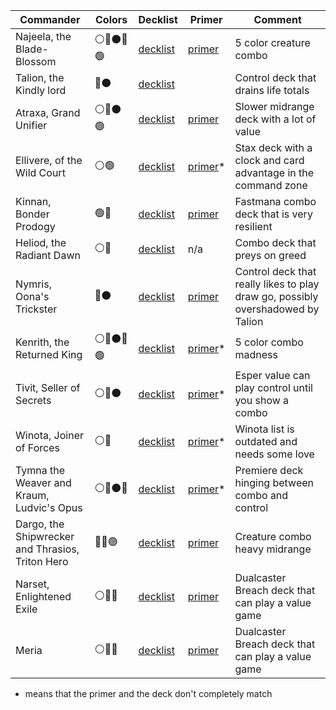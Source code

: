 | Commander | Colors  | Decklist | Primer | Comment |
|---|---|---|---|---|
| Najeela, the Blade-Blossom | ⚪🔵⚫🔴🟢 | [decklist](https://www.moxfield.com/decks/TewPrhW1ikSpGKP-UY-D6w)  | [primer](https://www.moxfield.com/decks/jT8Y9X4tlUmeNZ2AjkD1Vg/primer)  | 5 color creature combo |
| Talion, the Kindly lord | 🔵⚫ | [decklist](https://www.moxfield.com/decks/y2ZXJcylBUuoZOmxzhVTdQ) | | Control deck that drains life totals |
| Atraxa, Grand Unifier | ⚪🔵⚫🟢 | [decklist](https://www.moxfield.com/decks/mIB_PJT76kW3qkCTrt9OMA) | [primer](https://www.moxfield.com/decks/fkE6bnKA4kSrL_rE4TiwTQ/primer) | Slower midrange deck with a lot of value |
| Ellivere, of the Wild Court | ⚪🟢 | [decklist](https://www.moxfield.com/decks/Rioy9k-u-EyKmJj4mj-YUw) | [primer](https://www.moxfield.com/decks/T9MLVqc49USBFE5g3iuzmQ/primer)* | Stax deck with a clock and card advantage in the command zone |
| Kinnan, Bonder Prodogy | 🟢🔵 | [decklist](https://www.moxfield.com/decks/UspZoME5-E-S0AmrzgA-Lg) | [primer](https://www.moxfield.com/decks/OYpsy84lZU-HPrQiW9hmdQ/primer) | Fastmana combo deck that is very resilient | 
| Heliod, the Radiant Dawn | ⚪🔵 | [decklist](https://www.moxfield.com/decks/ujnltlmyvUaic0f93KEE-Q) | n/a | Combo deck that preys on greed | 
| Nymris, Oona's Trickster | 🔵⚫ | [decklist](https://www.moxfield.com/decks/Rt6UazTH-0CXlVpwgK67mA) |[primer](https://www.moxfield.com/decks/wCMILAnKwkKhh4RkszlkDw/primer) | Control deck that really likes to play draw go, possibly overshadowed by Talion |
| Kenrith, the Returned King | ⚪🔵⚫🔴🟢 | [decklist](https://www.moxfield.com/decks/hc93vW1G0EeTbrwBC_9xeQ) | [primer](https://www.moxfield.com/decks/MTRqsVYpIke3MsWaUKHtGA/primer)* | 5 color combo madness |
| Tivit, Seller of Secrets | ⚪🔵⚫ | [decklist](https://www.moxfield.com/decks/-pbXo0XfL0ak5o5SdfDnwQ) | [primer](https://www.moxfield.com/decks/Q-AmLI8lM021GiB5Ab5ulw/primer)* | Esper value can play control until you show a combo |
| Winota, Joiner of Forces | ⚪🔴 | [decklist](https://www.moxfield.com/decks/u7VFj-q_pk2lAhr3NNuh-Q) | [primer](https://moxfield.com/decks/j-0aJlxuOUm9FnKRvJcfZw/primer)* | Winota list is outdated and needs some love |
| Tymna the Weaver and Kraum, Ludvic's Opus | ⚪🔵⚫🔴 | [decklist](https://www.moxfield.com/decks/7zg7RNvBZ0SMuKWso0uJ_g) | [primer](https://www.moxfield.com/decks/2zSXC86KokyKs6vAS9-_sw/primer)* | Premiere deck hinging between combo and control |
| Dargo, the Shipwrecker and Thrasios, Triton Hero | 🔵🔴🟢 | [decklist](https://www.moxfield.com/decks/XvMFxBJfNkKO9ZsQFw-ZWg) | [primer](https://www.moxfield.com/decks/NbC7buwS5EqgHtXglU7f_A/primer) |  Creature combo heavy midrange |
| Narset, Enlightened Exile | ⚪🔵🔴 | [decklist](https://www.moxfield.com/decks/3RZzYFypR0aCx3lCaSF3pw) | [primer](https://www.moxfield.com/decks/Ps1-4G01C06bTuCdRrRiHg/primer) | Dualcaster Breach deck that can play a value game |
| Meria | ⚪🔵🔴 | [decklist](https://www.moxfield.com/decks/3RZzYFypR0aCx3lCaSF3pw) | [primer](https://www.moxfield.com/decks/Ps1-4G01C06bTuCdRrRiHg/primer) | Dualcaster Breach deck that can play a value game |

 * means that the primer and the deck don't completely match
 
